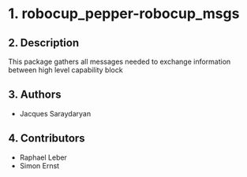 # 1. robocup_pepper-robocup_msgs

## 2. Description
This package gathers all messages needed to exchange information between high level capability block

## 3. Authors
* Jacques Saraydaryan

## 4. Contributors
* Raphael Leber
* Simon Ernst

